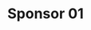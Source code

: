 ---
title:  Sponsor 01
description: > 
  Some sponsor 01 description
logo_url: /img/sponsors/01.jpeg
href: https://google.ca
---